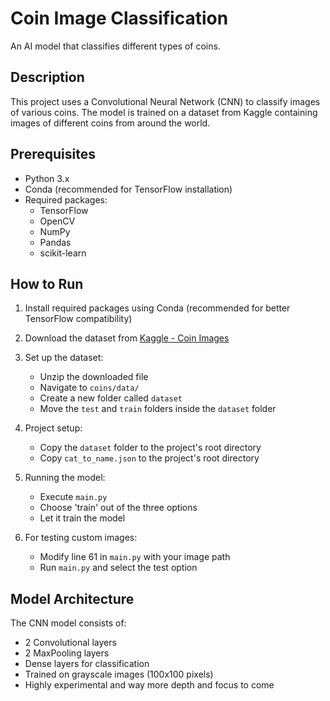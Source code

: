 # Coin Image Classification

An AI model that classifies different types of coins.

## Description

This project uses a Convolutional Neural Network (CNN) to classify images of various coins. The model is trained on a dataset from Kaggle containing images of different coins from around the world.

## Prerequisites

- Python 3.x
- Conda (recommended for TensorFlow installation)
- Required packages:
  - TensorFlow
  - OpenCV
  - NumPy
  - Pandas
  - scikit-learn

## How to Run

1. Install required packages using Conda (recommended for better TensorFlow compatibility)

2. Download the dataset from [Kaggle - Coin Images](https://www.kaggle.com/datasets/wanderdust/coin-images)

3. Set up the dataset:
   - Unzip the downloaded file
   - Navigate to `coins/data/`
   - Create a new folder called `dataset`
   - Move the `test` and `train` folders inside the `dataset` folder

4. Project setup:
   - Copy the `dataset` folder to the project's root directory
   - Copy `cat_to_name.json` to the project's root directory

5. Running the model:
   - Execute `main.py`
   - Choose 'train' out of the three options
   - Let it train the model

6. For testing custom images:
   - Modify line 61 in `main.py` with your image path
   - Run `main.py` and select the test option

## Model Architecture

The CNN model consists of:
- 2 Convolutional layers
- 2 MaxPooling layers
- Dense layers for classification
- Trained on grayscale images (100x100 pixels)
- Highly experimental and way more depth and focus to come